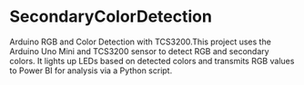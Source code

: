 # SecondaryColorDetection
Arduino RGB and Color Detection with TCS3200.This project uses the Arduino Uno Mini and TCS3200 sensor to detect RGB and secondary colors. It lights up LEDs based on detected colors and transmits RGB values to Power BI for analysis via a Python script. 
